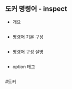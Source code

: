 ## 도커 명령어 - inspect

- 개요
```txt

```

- 명령어 기본 구성
```bash

```

- 명령어 구성 설명
```bash

```

- option 태그
```bash

```

#도커